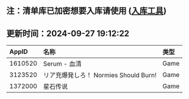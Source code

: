 ## 注：清单库已加密想要入库请使用 ([入库工具](https://github.com/BlankTMing/ManifestAutoUpdate/releases))

## 更新时间：2024-09-27 19:12:22
| AppID | 名称 | 类型  |
| :-------------------- | :----------------------------- | :----------- |
| 1610520 | Serum - 血清| Game |
| 3123520 | リア充爆発しろ！ Normies Should Burn!| Game |
| 1372000 | 星石传说| Game |
